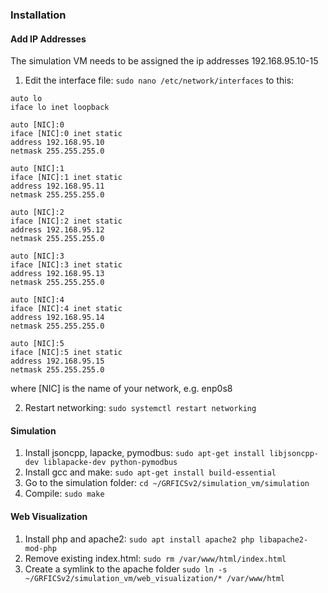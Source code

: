 ### Installation

#### Add IP Addresses
The simulation VM needs to be assigned the ip addresses 192.168.95.10-15
1. Edit the interface file: `sudo nano /etc/network/interfaces` to this:
 ```
auto lo
iface lo inet loopback

auto [NIC]:0
iface [NIC]:0 inet static
address 192.168.95.10
netmask 255.255.255.0

auto [NIC]:1
iface [NIC]:1 inet static
address 192.168.95.11
netmask 255.255.255.0

auto [NIC]:2
iface [NIC]:2 inet static
address 192.168.95.12
netmask 255.255.255.0

auto [NIC]:3
iface [NIC]:3 inet static
address 192.168.95.13
netmask 255.255.255.0

auto [NIC]:4
iface [NIC]:4 inet static
address 192.168.95.14
netmask 255.255.255.0

auto [NIC]:5
iface [NIC]:5 inet static
address 192.168.95.15
netmask 255.255.255.0
```
where [NIC] is the name of your network, e.g. enp0s8

2. Restart networking: `sudo systemctl restart networking`

#### Simulation
1. Install jsoncpp, lapacke, pymodbus: `sudo apt-get install libjsoncpp-dev liblapacke-dev python-pymodbus`
2. Install gcc and make: `sudo apt-get install build-essential`
3. Go to the simulation folder: `cd ~/GRFICSv2/simulation_vm/simulation`
4. Compile: `sudo make`

#### Web Visualization
1. Install php and apache2: `sudo apt install apache2 php libapache2-mod-php`
2. Remove existing index.html: `sudo rm /var/www/html/index.html`
3. Create a symlink to the apache folder `sudo ln -s ~/GRFICSv2/simulation_vm/web_visualization/* /var/www/html`
